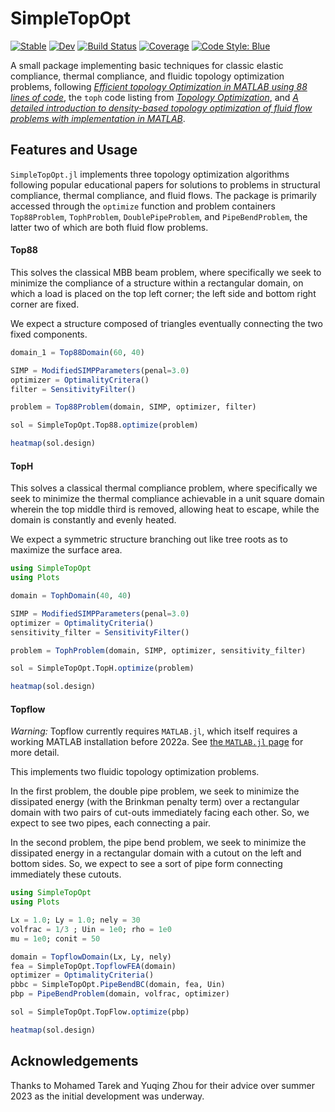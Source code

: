 # SimpleTopOpt

[![Stable](https://img.shields.io/badge/docs-stable-blue.svg)](https://juliatopopt.github.io/SimpleTopOpt.jl/stable/)
[![Dev](https://img.shields.io/badge/docs-dev-blue.svg)](https://juliatopopt.github.io/SimpleTopOpt.jl/dev/)
[![Build Status](https://github.com/juliatopopt/SimpleTopOpt.jl/actions/workflows/CI.yml/badge.svg?branch=main)](https://github.com/juliatopopt/SimpleTopOpt.jl/actions/workflows/CI.yml?query=branch%3Amain)
[![Coverage](https://codecov.io/gh/juliatopopt/SimpleTopOpt.jl/branch/main/graph/badge.svg)](https://codecov.io/gh/juliatopopt/SimpleTopOpt.jl)
[![Code Style: Blue](https://img.shields.io/badge/code%20style-blue-4495d1.svg)](https://github.com/invenia/BlueStyle)


A small package implementing basic techniques for classic elastic compliance, thermal compliance,
and fluidic topology optimization problems, following 
[*Efficient topology Optimization in MATLAB using 88 lines of code*](https://link.springer.com/article/10.1007/s00158-010-0594-7), 
the `toph` code listing from [*Topology Optimization*](https://www.amazon.com/Topology-Optimization-Martin-Philip-Bendsoe/dp/3540429921),
and [*A detailed introduction to density-based topology optimization of fluid flow problems with implementation in MATLAB*](https://arxiv.org/abs/2207.13695).

## Features and Usage

`SimpleTopOpt.jl` implements three topology optimization algorithms following
popular educational papers for solutions to problems in structural compliance,
thermal compliance, and fluid flows. The package is primarily accessed through
the `optimize` function and problem containers `Top88Problem`, `TophProblem`,
`DoublePipeProblem`, and `PipeBendProblem`, the latter two of which are both fluid flow problems.


#### Top88

This solves the classical MBB beam problem,
where specifically we seek to minimize the compliance of a structure within a rectangular domain, on which a load is placed
on the top left corner; the left side and bottom right corner are fixed.

We expect a structure composed of triangles eventually connecting the two fixed components.

```julia
domain_1 = Top88Domain(60, 40)

SIMP = ModifiedSIMPParameters(penal=3.0)
optimizer = OptimalityCritera()
filter = SensitivityFilter()

problem = Top88Problem(domain, SIMP, optimizer, filter)

sol = SimpleTopOpt.Top88.optimize(problem)

heatmap(sol.design)
```

#### TopH

This solves a classical thermal compliance
problem, where specifically we seek to minimize the thermal compliance achievable in a unit square domain wherein the top
middle third is removed, allowing heat to
escape, while the domain is constantly and
evenly heated.

We expect a symmetric structure branching out like tree roots as
to maximize the surface area.

```julia
using SimpleTopOpt
using Plots

domain = TophDomain(40, 40)

SIMP = ModifiedSIMPParameters(penal=3.0)
optimizer = OptimalityCriteria()
sensitivity_filter = SensitivityFilter()

problem = TophProblem(domain, SIMP, optimizer, sensitivity_filter)

sol = SimpleTopOpt.TopH.optimize(problem)

heatmap(sol.design)
```

#### Topflow

*Warning:* Topflow currently requires `MATLAB.jl`, which itself requires a
working MATLAB installation before 2022a. See 
[the `MATLAB.jl` page](https://github.com/JuliaInterop/MATLAB.jl) for
more detail.

This implements two fluidic topology optimization problems.

In the first problem, the double pipe problem, we seek to minimize the dissipated energy (with the Brinkman penalty term) over a
rectangular domain with two pairs of cut-outs immediately facing each other. So, 
we expect to see two pipes, each connecting a pair.

In the second problem, the pipe bend problem, we seek to minimize the dissipated
energy in a rectangular domain with a cutout
on the left and bottom sides. So, we expect to see a sort of pipe form connecting immediately these cutouts.

```julia
using SimpleTopOpt
using Plots    

Lx = 1.0; Ly = 1.0; nely = 30
volfrac = 1/3 ; Uin = 1e0; rho = 1e0
mu = 1e0; conit = 50

domain = TopflowDomain(Lx, Ly, nely)
fea = SimpleTopOpt.TopflowFEA(domain)
optimizer = OptimalityCriteria()
pbbc = SimpleTopOpt.PipeBendBC(domain, fea, Uin)
pbp = PipeBendProblem(domain, volfrac, optimizer)

sol = SimpleTopOpt.TopFlow.optimize(pbp)

heatmap(sol.design)
```

## Acknowledgements

Thanks to Mohamed Tarek and Yuqing Zhou for their advice over
summer 2023 as the initial development was underway.

